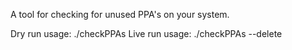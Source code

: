 A tool for checking for unused PPA's on your system.

Dry run usage: ./checkPPAs
Live run usage: ./checkPPAs --delete

